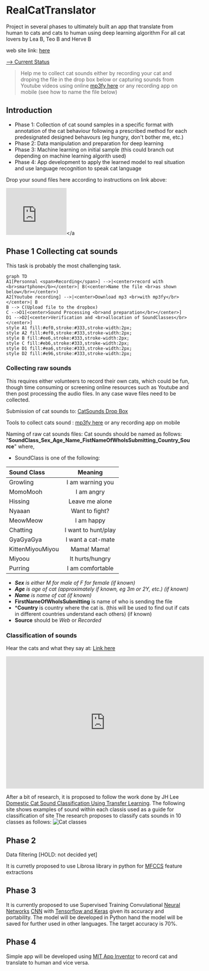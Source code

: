 # RealCatTranslator
Project in several phases to ultimately built an app that translate from human to cats and cats to human using deep learning algorithm
For all cat lovers by Lea B, Teo B and Herve B

web site link: [here](https://frogboss74.github.io/RealCatTranslator/)

[--> Current Status](https://github.com/FrogBoss74/RealCatTranslator/wiki/Collecting-cat-sounds)

>Help me to collect cat sounds either by recording your cat and droping the file in the drop box below or capturing sounds from Youtube videos using online [mp3fy here](https://mp3fy.com/) or any recording app on mobile (see how to name the file below)

## Introduction
- Phase 1: Collection of cat sound samples in a specific format with annotation of the cat behaviour following a prescribed method for each predesignated designed behavours (eg hungry, don't bother me, etc.)
- Phase 2: Data manipulation and preparation for deep learning
- Phase 3: Machine learning on initial sample (this could branch out depending on machine learning algorith used)
- Phase 4: App development to apply the learned model to real situation and use language recognition to speak cat language

Drop your sound files here according to instructions on link above:

<a><iframe src="https://onedrive.live.com/embed?cid=EB02B52BD1CE79FD&resid=EB02B52BD1CE79FD%212644&authkey=AOroewqAhmmou_0" width="165" height="128" frameborder="0" scrolling="no"></iframe></a

## Phase 1 Collecting cat sounds

This task is probably the most challenging task. 

```mermaid
graph TD
A1[Personnal <span>Recording</span>] -->|<center>record with <br>smartphone</b></center>| B(<center>Name the file <br>as shown below</br></center>)
A2[Youtube recording] -->|<center>Download mp3 <br>with mp3fy</br></center>| B
B --> C(Upload file to the dropbox)
C -->D1[<center>Sound Processing <br>and preparation</br></center>]
D1 -->D2[<center>Verification and <br>allocation of SoundClasses</br></center>]
style A1 fill:#ef0,stroke:#333,stroke-width:2px;
style A2 fill:#ef0,stroke:#333,stroke-width:2px;
style B fill:#ee6,stroke:#333,stroke-width:2px;
style C fill:#eb6,stroke:#333,stroke-width:2px;
style D1 fill:#ea6,stroke:#333,stroke-width:2px;
style D2 fill:#e96,stroke:#333,stroke-width:2px;
```

### Collecting raw sounds
This requires either volunteers to record their own cats, which could be fun, though time consuming or screening online resources such as Youtube and then post processing the audio files.
In any case wave files need to be collected.

Submission of cat sounds to: [CatSounds Drop Box](https://1drv.ms/f/s!Av15ztErtQLrlFSNvhIzIsAi3KJy)
 
Tools to collect cats sound : [mp3fy here](https://mp3fy.com/) or any recording app on mobile

Naming of raw cat sounds files: Cat sounds should be named as follows:
   "**SoundClass_Sex_Age_Name_FistNameOfWhoIsSubmitting_Country_Source**"
where,
  - SoundClass is one of the following: 

 |Sound Class       | Meaning             
 |:------------------|:--------------------:|
 |Growling | I am warning you |
 |MomoMooh | I am angry |
 |Hissing | Leave me alone |
 |Nyaaan | Want to fight? |
 | MeowMeow | I am happy | 
 | Chatting | I want to hunt/play |
 |GyaGyaGya | I want a cat-mate | 
 | KittenMiyouMiyou| Mama! Mama! | 
 | Miyoou | It hurts/hungry | 
 | Purring | I am comfortable |
 
  - ***Sex** is either M for male of F for female (if known)*
  - ***Age** is age of cat (approximately if known, eg 3m or 2Y, etc.) (if known)*
  - ***Name** is name of cat (if known)*
  - **FirstNameOfWhoIsSubmitting** is name of who is sending the file
  - ***Country** is country where the cat is. (this will be used to find out if cats in different countries understand each others) (if known)
  - **Source** should be *Web* or *Recorded*

### Classification of sounds
Hear the cats and what they say at: [Link here](https://www.mnn.com/family/pets/stories/cat-sounds-and-what-they-mean)

<iframe width="540" height="360" src="https://www.youtube.com/embed/nX1YzS_CYIw" frameborder="0" allow="autoplay; encrypted-media" allowfullscreen></iframe>

After a bit of research, it is proposed to follow the work done by JH Lee [Domestic Cat Sound Classification Using Transfer Learning](http://www.ijfis.org/journal/view.html?uid=827&&vmd=Full).
The following site shows examples of sound within each classis used as a guide for classification of site
The research proposes to classify cats sounds in 10 classes as follows:
![Cat classes](http://pdf.medrang.co.kr/IJFIS/2018/018/ijfis-18-154f1.jpg)

## Phase 2
Data filtering [HOLD: not decided yet]

It is curretly proposed to use Librosa library in python for [MFCCS](https://en.wikipedia.org/wiki/Mel-frequency_cepstrum) feature extractions

## Phase 3
It is currently proposed to use Supervised Training Convulational [Neural Networks](https://en.wikipedia.org/wiki/Neural_network) [CNN](https://en.wikipedia.org/wiki/Convolutional_neural_network) with [Tensorflow and Keras](https://www.tensorflow.org/guide/keras) given its accuracy and portability. The model will be developed in Python hand the model will be saved for further used in other languages.
The target accuracy is 70%.

## Phase 4
Simple app will be developed using [MIT App Inventor](http://appinventor.mit.edu/explore/) to record cat and translate to human and vice versa.

<!--stackedit_data:
eyJoaXN0b3J5IjpbLTYyNzY2MDE4NiwtNTQ4NDQ2MzYyLDE2MT
A3OTc5ODgsLTIzOTEyMjkxLC0xMjA0NDcxMzQ1LDc4NDI3ODQw
NCwxNTIwMDY0NzU1LC0xNjIxMjMzMywtMTc0Nzc5NTA5MSwxNj
c2NzA0NDY4XX0=
-->
